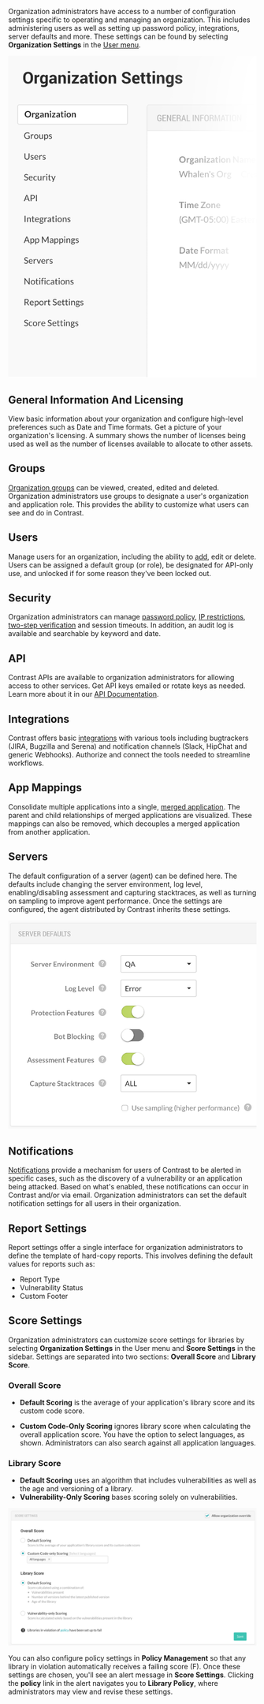<!--
title: "Organization Settings"
description: "Overview of administrating and managing an organization."
tags: "TeamServer organization settings"
-->

Organization administrators have access to a number of configuration settings specific to operating and managing an organization. This includes administering users as well as setting up password policy, integrations, server defaults and more. These settings can be found by selecting **Organization Settings** in the [User menu](user_tsguideui.html#overview).

<a href="assets/images/Settings_Nav.png" rel="lightbox" title="Organization Settings"><img class="thumbnail" src="assets/images/Settings_Nav.png"/></a>
 
## General Information And Licensing
View basic information about your organization and configure high-level preferences such as Date and Time formats. Get a picture of your organization's licensing. A summary shows the number of licenses being used as well as the number of licenses available to allocate to other assets. 

## Groups
[Organization groups](user_tsguideset.html#group) can be viewed, created, edited and deleted. Organization administrators use groups to designate a user's organization and application role. This provides the ability to customize what users can see and do in Contrast.

## Users
Manage users for an organization, including the ability to [add](user_tsguideset.html#user), edit or delete. Users can be assigned a default group (or role), be designated for API-only use, and unlocked if for some reason they've been locked out. 

## Security
Organization administrators can manage [password policy](admin_tsconfig.html#pw), [IP restrictions](admin_tsconfig.html#ip), [two-step verification](admin_tsconfig.html#tsv) and session timeouts. In addition, an audit log is available and searchable by keyword and date.

## API
Contrast APIs are available to organization administrators for allowing access to other services. Get API keys emailed or rotate keys as needed. Learn more about it in our [API Documentation](dev_api3.html#openapi).

## Integrations
Contrast offers basic [integrations](user_tsguideset.html#integrate) with various tools including bugtrackers (JIRA, Bugzilla and Serena) and notification channels (Slack, HipChat and generic Webhooks). Authorize and connect the tools needed to streamline workflows.

## App Mappings
Consolidate multiple applications into a single, [merged application](user_tsguideapp.html#merge). The parent and child relationships of merged applications are visualized. These mappings can also be removed, which decouples a merged application from another application.

## Servers
The default configuration of a server (agent) can be defined here. The defaults include changing the server environment, log level, enabling/disabling assessment and capturing stacktraces, as well as turning on sampling to improve agent performance. Once the settings are configured, the agent distributed by Contrast inherits these settings.

<a href="assets/images/Server_Settings.png" rel="lightbox" title="Server Settings"><img class="thumbnail" src="assets/images/Server_Settings.png"/></a>

## Notifications
[Notifications](user_tsguideset.html#notifications) provide a mechanism for users of Contrast to be alerted in specific cases, such as the discovery of a vulnerability or an application being attacked. Based on what's enabled, these notifications can occur in Contrast and/or via email. Organization administrators can set the default notification settings for all users in their organization. 

## Report Settings
Report settings offer a single interface for organization administrators to define the template of hard-copy reports. This involves defining the default values for reports such as:

* Report Type
* Vulnerability Status
* Custom Footer

## Score Settings
Organization administrators can customize score settings for libraries by selecting **Organization Settings** in the User menu and **Score Settings** in the sidebar. Settings are separated into two sections: **Overall Score** and **Library Score**. 

### Overall Score 

* **Default Scoring** is the average of your application's library score and its custom code score.

* **Custom Code-Only Scoring** ignores library score when calculating the overall application score. You have the option to select languages, as shown. Administrators can also search against all application languages.

### Library Score 

* **Default Scoring** uses an algorithm that includes vulnerabilities as well as the age and versioning of a library. 
* **Vulnerability-Only Scoring** bases scoring solely on vulnerabilities.

<a href="assets/images/Library_Score_Settings.png" rel="lightbox" title="Score Settings"><img class="thumbnail" src="assets/images/Library_Score_Settings.png"/></a>

You can also configure policy settings in **Policy Management** so that any library in violation automatically receives a failing score (F). Once these settings are chosen, you'll see an alert message in **Score Settings**. Clicking the **policy** link in the alert navigates you to **Library Policy**, where administrators may view and revise these settings.

<!-- Let's link to new policy management section once created -->


